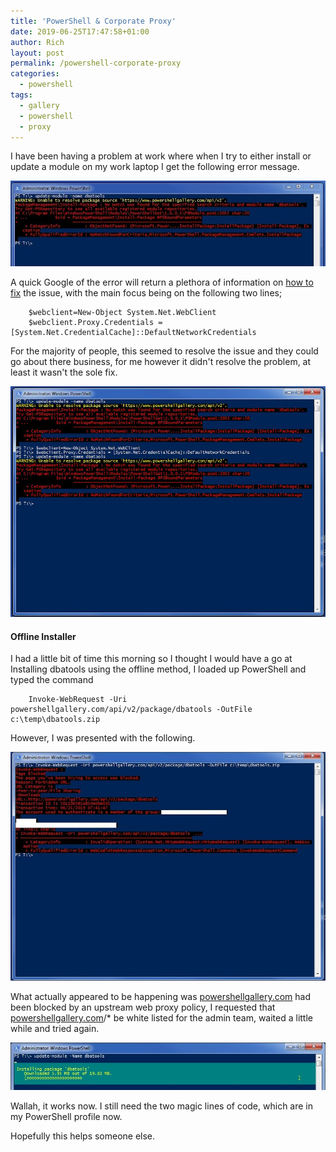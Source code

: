 ```yaml
---
title: 'PowerShell & Corporate Proxy'
date: 2019-06-25T17:47:58+01:00
author: Rich
layout: post
permalink: /powershell-corporate-proxy
categories:
  - powershell
tags:
  - gallery
  - powershell
  - proxy
---
```

I have been having a problem at work where when I try to either install or update a module on my work laptop I get the following error message.

![](/img/PowershellProxy.jpg)

A quick Google of the error will return a plethora of information on [how to fix](https://stackoverflow.com/questions/14263359/access-web-using-powershell-and-proxy) the issue, with the main focus being on the following two lines;

```
    $webclient=New-Object System.Net.WebClient
    $webclient.Proxy.Credentials = [System.Net.CredentialCache]::DefaultNetworkCredentials
```

For the majority of people, this seemed to resolve the issue and they could go about there business, for me however it didn't resolve the problem, at least it wasn't the sole fix.

![](/img/PowershellProxy2.jpg)

#### Offline Installer

I had a little bit of time this morning so I thought I would have a go at Installing dbatools using the offline method, I loaded up PowerShell and typed the command

```
    Invoke-WebRequest -Uri powershellgallery.com/api/v2/package/dbatools -OutFile c:\temp\dbatools.zip
```

However, I was presented with the following.

![](/img/PowershellProxy3.jpg)

What actually appeared to be happening was [powershellgallery.com](https://www.powershellgallery.com/) had been blocked by an upstream web proxy policy, I requested that [powershellgallery.com](https://www.powershellgallery.com/)/* be white listed for the admin team, waited a little while and tried again.

![](/img/PowershellProxy4.jpg)

Wallah, it works now. I still need the two magic lines of code, which are in my PowerShell profile now.

Hopefully this helps someone else.